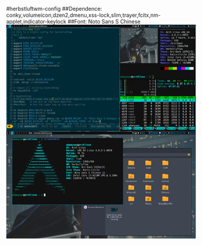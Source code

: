 #herbstluftwm-config
##Dependence:
    conky,volumeicon,dzen2,dmenu,xss-lock,slim,trayer,fcitx,nm-applet,indicator-keylock
##Font:
    Noto Sans S Chinese
![image](https://raw.githubusercontent.com/AdamYuan/herbstluftwm-config/master/scrot.jpg)

